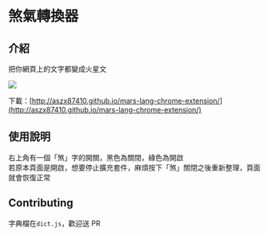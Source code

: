 # 煞氣轉換器

## 介紹
把你網頁上的文字都變成火星文

![](http://aszx87410.github.io/mars-lang-chrome-extension/images/bg.jpg)

下載：[http://aszx87410.github.io/mars-lang-chrome-extension/](http://aszx87410.github.io/mars-lang-chrome-extension/)

## 使用說明
右上角有一個「煞」字的開關，黑色為關閉，綠色為開啟  
若原本頁面是開啟，想要停止擴充套件，麻煩按下「煞」關閉之後重新整理，頁面就會恢復正常

## Contributing
字典檔在`dict.js`，歡迎送 PR
